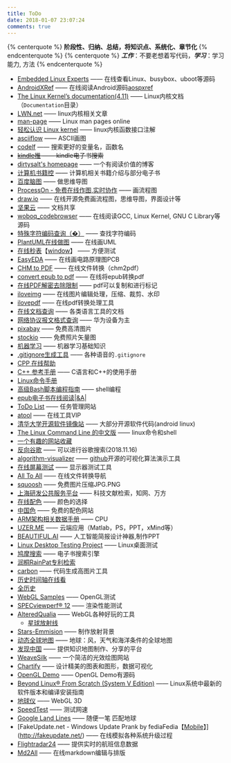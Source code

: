 ```yaml
---
title: ToDo
date: 2018-01-07 23:07:24
comments: true
---
```


{% centerquote %} **__阶段性、归纳、总结，将知识点、系统化、章节化__** {% endcenterquote %}
{% centerquote %} ***工作***：不要老想着写代码，***学习***：学习能力, 方法 {% endcenterquote %}

* [Embedded Linux Experts](http://elixir.free-electrons.com/linux/latest/source) —— 在线查看Linux、busybox、uboot等源码
* [AndroidXRef](http://androidxref.com/) —— 在线阅读Android源码[aospxref](http://aospxref.com/)
* [The Linux Kernel’s documentation(4.11)](https://www.kernel.org/doc/html/v4.11/index.html) —— Linux内核文档（`Documentation`目录）
* [LWN.net](https://lwn.net/) —— linux内核相关文章
* [man-page](http://man7.org/linux/man-pages/index.html) —— Linux man pages online
* [轻松认识 Linux kernel](http://www.bricktou.com/) —— linux内核函数接口注解
* [asciiflow](http://asciiflow.com/) —— ASCII画图
* [codelf](https://unbug.github.io/codelf/) —— 搜索更好的变量名，函数名
* ~~[kindle推](http://www.kindlepush.com/main) —— kindle电子书搜索~~
* [dirtysalt's homepage](https://dirtysalt.github.io/html/index.html) —— 一个有阅读价值的博客
* [计算机书籍控](http://bestcbooks.com/) —— 计算机相关书籍介绍与部分电子书
* [百度脑图](http://naotu.baidu.com/) —— 做思维导图
* [ProcessOn - 免费在线作图,实时协作](https://www.processon.com/) —— 画流程图
* [draw.io](https://www.draw.io/) —— 在线开源免费画流程图，思维导图，界面设计等
* [坚果云](https://www.jianguoyun.com/d/home) —— 文档共享
* [woboq_codebrowser](https://woboq.com/codebrowser.html) —— 在线阅读GCC, Linux Kernel, GNU C Library等源码
* [特殊字符编码查询（�）](https://apps.timwhitlock.info/unicode/inspect?s=%EF%BF%BD) —— 查找字符编码
* [PlantUML在线做图](http://www.plantuml.com/plantuml/uml/SyfFKj2rKt3CoKnELR1Io4ZDoSa70000) —— 在线画UML
* [在线秒表](http://cube.smmous.com/)【[window](https://coding.net/u/Winddoing/p/software_tools/git/raw/master/OnlyStopWatch.exe)】 —— 方便测试
* [EasyEDA](https://easyeda.com/editor#id=817e5fbef04e4725bb8c6f2c6f4d4b25|65379c4ec9e14037a2ee8c095c02632a) —— 在线画电路原理图PCB
* [CHM to PDF](https://www.zamzar.com/convert/chm-to-pdf/?yyue=a21bo.50862.201879#tool) —— 在线文件转换（chm2pdf）
* [convert epub to pdf](https://cloudconvert.com/epub-to-pdf) —— 在线将epub转换pdf
* [在线PDF解密去除限制](http://www.pdfdo.com/pdf-remove-restriction.aspx) ——  pdf可以复制和进行标记
* [iloveimg](https://www.iloveimg.com/zh-cn) —— 在线图片编辑处理，压缩、裁剪、水印
* [ilovepdf](https://www.ilovepdf.com/zh-cn) —— 在线pdf转换处理工具
* [在线文档查询](https://devdocs.io/) —— 各类语言工具的文档
* [网络协议报文格式查询](http://support.huawei.com/onlinetoolsweb/einfofinder/PacketFormat?module=6&lang=zh) —— 华为设备为主
* [pixabay](https://pixabay.com) —— 免费高清图片
* [stockio](https://www.stockio.com/) —— 免费照片矢量图
* [机器学习](http://ml.apachecn.org/mlia/) —— 机器学习基础知识
* [.gitignore生成工具](https://www.codingsky.com/gitignore) —— 各种语音的`.gitignore`
* [CPP 在线帮助](http://www.cplusplus.com/reference/ )
* [C++ 参考手册](https://zh.cppreference.com/w/%E9%A6%96%E9%A1%B5) —— C语言和C++的使用手册
* [Linux命令手册](http://linux.51yip.com/)
* [高级Bash脚本编程指南](http://manual.51yip.com/shell/) —— shell编程
* [epub电子书在线阅读](http://www.neat-reader.cn/app#/)|[&A](http://www.nicetool.net/embed/epub_reader.html)|
* [ToDo List](http://www.gxtodo.com/web/#/user/login) —— 任务管理网站
* [atool](https://atool.vip/) —— 在线工具VIP
* [清华大学开源软件镜像站](https://mirrors.tuna.tsinghua.edu.cn/) —— 大部分开源软件代码(android linux)
* [The Linux Command Line 的中文版](https://billie66.github.io/TLCL/index.html) —— linux命令和shell
* [一个有趣的网站收藏](https://123.kfd.me/)
* [反向谷歌](https://kfd.me/) —— 可以进行谷歌搜索(2018.11.16)
* [algorithm-visualizer](http://algorithm-visualizer.org) —— [github](https://github.com/algorithm-visualizer/algorithm-visualizer)开源的可视化算法演示工具
* [在线屏幕测试](http://pingmu.zh-ang.com/) —— 显示器测试工具
* [All To All](http://www.alltoall.net/) —— 在线文件转换导航
* [squoosh](https://squoosh.app/) —— 免费图片压缩JPG.PNG
* [上海研发公共服务平台](http://www.sstir.cn/) ——  科技文献检索，知网、万方
* [在线配色](http://www.peise.net/tools/web/) —— 颜色的选择
* [中国色](http://zhongguose.com/) —— 免费的配色网站
* [ARM架构相关数据手册](http://infocenter.arm.com/help/index.jsp) —— CPU
* [UZER.ME](https://uzer.me/) —— 云端应用（Matlab，PS，PPT，xMind等）
* [BEAUTIFUL.AI](https://www.beautiful.ai/) —— 人工智能简报设计神器,制作PPT
* [Linux Desktop Testing Project](https://ldtp.freedesktop.org/wiki/) —— Linux桌面测试
* [鸠摩搜索](https://www.jiumodiary.com/) —— 电子书搜索引擎
* [润桐RainPat专利检索](https://www.rainpat.com/)
* [carbon](https://dawnlabs.io/carbon) —— 代码生成高图片工具
* [历史时间轴在线看](http://gonnavis.com/timeline/#/)
* [全历史](https://www.allhistory.com/)
* [WebGL Samples](https://webglsamples.org/spacerocks/spacerocks.html) —— OpenGL测试
* [SPECviewperf® 12](https://www.spec.org/gwpg/gpc.static/vp12info.html) —— 渲染性能测试
* [AlteredQualia](https://alteredqualia.com/) —— WebGL各种好玩的工具
    - [星球放射线](https://alteredqualia.com/three/examples/lines_sphere_gl.html)
* [Stars-Emmision](https://wangyasai.github.io/Stars-Emmision/) —— 制作放射背景
* [动态全球地图](https://earth.nullschool.net/zh-cn/) —— 地球：风，天气和海洋条件的全球地图
* [发现中国](https://www.ageeye.cn/) —— 提供知识地图制作、分享的平台
* [WeaveSilk](http://weavesilk.com/) —— 一个简洁的光效绘图网站
* [Chartify](https://chartify.io/) —— 设计精美的图表和图形，数据可视化
* [OpenGL Demo](https://www.opengl.org/archives/resources/code/samples/glut_examples/demos/demos.html) —— OpenGL Demo有源码
* [Beyond Linux® From Scratch (System V Edition)](http://www.linuxfromscratch.org/blfs/view/svn/index.html) —— Linux系统中最新的软件版本和编译安装指南
* [地球仪](https://cesiumjs.org/) —— WebGL 3D
* [SpeedTest](https://www.speedtest.net) —— 测试网速
* [Google Land Lines](https://lines.chromeexperiments.com/) —— 随便一笔 匹配地球
* [FakeUpdate.net - Windows Update Prank by fediaFedia【[Mobile](http://fakeupdate.net/mobile/)】](http://fakeupdate.net/) —— 在线模拟各种系统升级过程
* [Flightradar24](https://www.flightradar24.com/) —— 提供实时的航班信息数据
* [Md2All](http://md.aclickall.com/) —— 在线markdown编辑与排版

